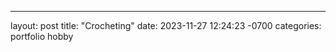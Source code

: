 ---
layout: post
title:  "Crocheting"
date:   2023-11-27 12:24:23 -0700
categories: portfolio hobby

